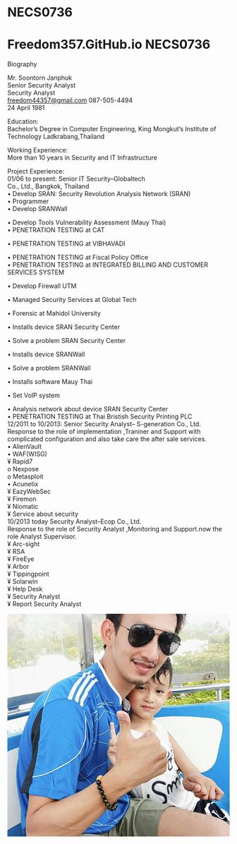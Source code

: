 # NECS0736
# Freedom357.GitHub.io NECS0736


Biography
<p> <p class="has-line-data" data-line-start="1" data-line-end="6">Mr. Soontorn Janphuk<br>
Senior Security Analyst<br>
Security Analyst<br>
<a href="mailto:freedom44357@gmail.com">freedom44357@gmail.com</a> 087-505-4494<br>
24 April 1981</p>
<p class="has-line-data" data-line-start="7" data-line-end="9">Education:<br>
Bachelor’s Degree in Computer Engineering, King Mongkut’s Institute of Technology Ladkrabang,Thailand</p>
<p class="has-line-data" data-line-start="11" data-line-end="13">Working Experience:<br>
More than 10 years in Security and IT Infrastructure</p>
<p class="has-line-data" data-line-start="14" data-line-end="20">Project Experience:<br>
01/06 to present: Senior IT Security–Globaltech<br>
Co., Ltd., Bangkok, Thailand<br>
•   Develop SRAN: Security Revolution Analysis Network (SRAN)<br>
•   Programmer<br>
•   Develop SRANWall</p>
<p class="has-line-data" data-line-start="21" data-line-end="23">•   Develop Tools Vulnerability Assessment (Mauy Thai)<br>
•   PENETRATION TESTING at CAT</p>
<p class="has-line-data" data-line-start="24" data-line-end="25">•   PENETRATION TESTING at VIBHAVADI</p>
<p class="has-line-data" data-line-start="26" data-line-end="28">•   PENETRATION TESTING at Fiscal Policy Office<br>
•   PENETRATION TESTING at INTEGRATED BILLING AND CUSTOMER SERVICES SYSTEM</p>
<p class="has-line-data" data-line-start="29" data-line-end="30">•   Develop Firewall UTM</p>
<p class="has-line-data" data-line-start="31" data-line-end="32">•   Managed Security Services at Global Tech</p>
<p class="has-line-data" data-line-start="33" data-line-end="34">•   Forensic at Mahidol University</p>
<p class="has-line-data" data-line-start="35" data-line-end="36">•   Installs device SRAN Security Center</p>
<p class="has-line-data" data-line-start="37" data-line-end="38">•   Solve a problem SRAN Security Center</p>
<p class="has-line-data" data-line-start="39" data-line-end="40">•   Installs device SRANWall</p>
<p class="has-line-data" data-line-start="41" data-line-end="42">•   Solve a problem SRANWall</p>
<p class="has-line-data" data-line-start="43" data-line-end="44">•   Installs software Mauy Thai</p>
<p class="has-line-data" data-line-start="45" data-line-end="46">•   Set VoIP system</p>
<p class="has-line-data" data-line-start="47" data-line-end="72">•   Analysis network about device SRAN Security Center<br>
•   PENETRATION TESTING at Thai Bristish Security Printing PLC<br>
12/2011 to 10/2013: Senior Security Analyst– S-generation Co., Ltd.<br>
Response to the role of implementation ,Traniner and Support with complicated configuration and also take care the after sale services.<br>
•   AlienVault<br>
•   WAF(WISG)<br>
¥   Rapid7<br>
o Nexpose<br>
o Metasploit<br>
•   Acunetix<br>
¥   EazyWebSec<br>
¥   Firemon<br>
¥   Niomatic<br>
¥   Service about security<br>
10/2013 today Security Analyst–Ecop Co., Ltd.<br>
Response to the role of Security Analyst ,Monitoring   and Support.now the role Analyst Supervisor.<br>
¥   Arc-sight<br>
¥   RSA<br>
¥   FireEye<br>
¥   Arbor<br>
¥   Tippingpoint<br>
¥   Solarwin<br>
¥   Help Desk<br>
¥   Security Analyst<br>
¥   Report Security Analyst</p></p>
<img src ="picture.jpg">